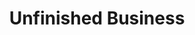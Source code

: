 ---
pid: CH283
title: Unfinished Business
location_transcription: Ashtown
zipcode: '19125'
outside_phl: 
neighborhood: Fishtown,Kensington
age: '35'
age_range: 30-39
instagram: 
image_file_name: CH_283.jpg
proposal_transcription: |-
  Represent: growth, development, change + beauty
  We are not done evolving as a city so my monument represents what it is to be come + is not yet complete.
topic: Philadelphia,Uplifting
topic_summary: 0, 0
type: Other No Form
keywords_other: 
credit: Melinda Yablonski
image_labels: 
twitter: 
facebook: 
permalink: "/monuments/ch283/"
layout: item-page
---